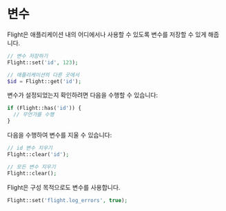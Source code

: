 # 변수

Flight은 애플리케이션 내의 어디에서나 사용할 수 있도록 변수를 저장할 수 있게 해줍니다.

```php
// 변수 저장하기
Flight::set('id', 123);

// 애플리케이션의 다른 곳에서
$id = Flight::get('id');
```

변수가 설정되었는지 확인하려면 다음을 수행할 수 있습니다:

```php
if (Flight::has('id')) {
  // 무언가를 수행
}
```

다음을 수행하여 변수를 지울 수 있습니다:

```php
// id 변수 지우기
Flight::clear('id');

// 모든 변수 지우기
Flight::clear();
```

Flight은 구성 목적으로도 변수를 사용합니다.

```php
Flight::set('flight.log_errors', true);
```